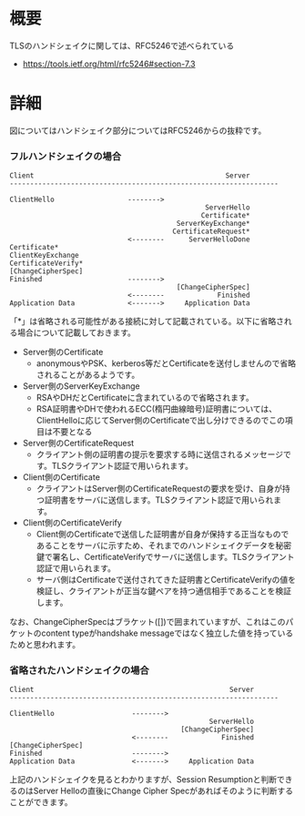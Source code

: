 # 概要
TLSのハンドシェイクに関しては、RFC5246で述べられている
- https://tools.ietf.org/html/rfc5246#section-7.3

# 詳細
図についてはハンドシェイク部分についてはRFC5246からの抜粋です。

### フルハンドシェイクの場合
```
Client                                               Server
------------------------------------------------------------------

ClientHello                  -------->
                                                ServerHello
                                               Certificate*
                                         ServerKeyExchange*
                                        CertificateRequest*
                             <--------      ServerHelloDone
Certificate*
ClientKeyExchange
CertificateVerify*
[ChangeCipherSpec]
Finished                     -------->
                                         [ChangeCipherSpec]
                             <--------             Finished
Application Data             <------->     Application Data
```

「*」は省略される可能性がある接続に対して記載されている。以下に省略される場合について記載しておきます。
- Server側のCertificate
  - anonymousやPSK、kerberos等だとCertificateを送付しませんので省略されることがあるようです。
- Server側のServerKeyExchange
  - RSAやDHだとCertificateに含まれているので省略されます。
  - RSA証明書やDHで使われるECC(楕円曲線暗号)証明書については、ClientHelloに応じてServer側のCertificateで出し分けできるのでこの項目は不要となる
- Server側のCertificateRequest
  - クライアント側の証明書の提示を要求する時に送信されるメッセージです。TLSクライアント認証で用いられます。
- Client側のCertificate
  - クライアントはServer側のCertificateRequestの要求を受け、自身が持つ証明書をサーバに送信します。TLSクライアント認証で用いられます。
- Client側のCertificateVerify
  - Client側のCertificateで送信した証明書が自身が保持する正当なものであることをサーバに示すため、それまでのハンドシェイクデータを秘密鍵で署名し、CertificateVerifyでサーバに送信します。TLSクライアント認証で用いられます。
  - サーバ側はCertificateで送付されてきた証明書とCertificateVerifyの値を検証し、クライアントが正当な鍵ペアを持つ通信相手であることを検証します。

なお、ChangeCipherSpecはブラケット([])で囲まれていますが、これはこのパケットのcontent typeがhandshake messageではなく独立した値を持っているためと思われます。

### 省略されたハンドシェイクの場合
```
Client                                                Server
------------------------------------------------------------------

ClientHello                   -------->
                                                 ServerHello
                                          [ChangeCipherSpec]
                              <--------             Finished
[ChangeCipherSpec]
Finished                      -------->
Application Data              <------->     Application Data
```

上記のハンドシェイクを見るとわかりますが、Session Resumptionと判断できるのはServer Helloの直後にChange Cipher Specがあればそのように判断することができます。

